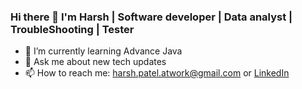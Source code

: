 ### Hi there 👋 I'm Harsh | Software developer | Data analyst | TroubleShooting | Tester

- 🌱 I’m currently learning Advance Java
- 💬 Ask me about new tech updates
- 📫 How to reach me: harsh.patel.atwork@gmail.com or [LinkedIn](#https://www.linkedin.com/in/harsh-patel-1149191b9/)


